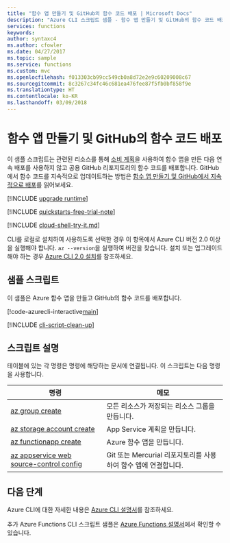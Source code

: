 ```yaml
---
title: "함수 앱 만들기 및 GitHub의 함수 코드 배포 | Microsoft Docs"
description: "Azure CLI 스크립트 샘플 - 함수 앱 만들기 및 GitHub의 함수 코드 배포"
services: functions
keywords: 
author: syntaxc4
ms.author: cfowler
ms.date: 04/27/2017
ms.topic: sample
ms.service: functions
ms.custom: mvc
ms.openlocfilehash: f013303cb99cc549cb0a8d72e2e9c60209008c67
ms.sourcegitcommit: 8c3267c34fc46c681ea476fee87f5fb0bf858f9e
ms.translationtype: HT
ms.contentlocale: ko-KR
ms.lasthandoff: 03/09/2018
---
```

# <a name="create-a-function-app-and-deploy-function-code-from-github"></a>함수 앱 만들기 및 GitHub의 함수 코드 배포

이 샘플 스크립트는 관련된 리소스를 통해 [소비 계획](../functions-scale.md#consumption-plan)을 사용하여 함수 앱을 만든 다음 연속 배포를 사용하지 않고 공용 GitHub 리포지토리의 함수 코드를 배포합니다. GitHub에서 함수 코드를 지속적으로 업데이트하는 방법은 [함수 앱 만들기 및 GitHub에서 지속적으로 배포](functions-cli-create-function-app-github-continuous.md)를 읽어보세요.

[!INCLUDE [upgrade runtime](../../../includes/functions-cli-version-note.md)]

[!INCLUDE [quickstarts-free-trial-note](../../../includes/quickstarts-free-trial-note.md)]

[!INCLUDE [cloud-shell-try-it.md](../../../includes/cloud-shell-try-it.md)]

CLI를 로컬로 설치하여 사용하도록 선택한 경우 이 항목에서 Azure CLI 버전 2.0 이상을 실행해야 합니다. `az --version`을 실행하여 버전을 찾습니다. 설치 또는 업그레이드해야 하는 경우 [Azure CLI 2.0 설치]( /cli/azure/install-azure-cli)를 참조하세요. 

## <a name="sample-script"></a>샘플 스크립트

이 샘플은 Azure 함수 앱을 만들고 GitHub의 함수 코드를 배포합니다.

[!code-azurecli-interactive[main](../../../cli_scripts/azure-functions/deploy-function-app-with-function-github/deploy-function-app-with-function-github.sh?highlight=3 "Create a function app with deployment from GitHub")]

[!INCLUDE [cli-script-clean-up](../../../includes/cli-script-clean-up.md)]

## <a name="script-explanation"></a>스크립트 설명

테이블에 있는 각 명령은 명령에 해당하는 문서에 연결됩니다. 이 스크립트는 다음 명령을 사용합니다.

| 명령 | 메모 |
|---|---|
| [az group create](https://docs.microsoft.com/cli/azure/group#az_group_create) | 모든 리소스가 저장되는 리소스 그룹을 만듭니다. |
| [az storage account create](https://docs.microsoft.com/cli/azure/appservice/plan#az_appservice_plan_create) | App Service 계획을 만듭니다. |
| [az functionapp create](https://docs.microsoft.com/cli/azure/appservice/web#az_appservice_web_delete) | Azure 함수 앱을 만듭니다. |
| [az appservice web source-control config](https://docs.microsoft.com/cli/azure/appservice/web/source-control#az_appservice_web_source_control_config) | Git 또는 Mercurial 리포지토리를 사용하여 함수 앱에 연결합니다. |

## <a name="next-steps"></a>다음 단계

Azure CLI에 대한 자세한 내용은 [Azure CLI 설명서](https://docs.microsoft.com/cli/azure)를 참조하세요.

추가 Azure Functions CLI 스크립트 샘플은 [Azure Functions 설명서](../functions-cli-samples.md)에서 확인할 수 있습니다.
